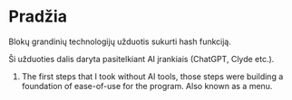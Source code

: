# Pradžia
Blokų grandinių technologijų užduotis sukurti hash funkciją.

Ši užduoties dalis daryta pasitelkiant AI įrankiais (ChatGPT, Clyde etc.).

1. The first steps that I took without AI tools, those steps were building a foundation of ease-of-use for the program. Also known as a menu.
